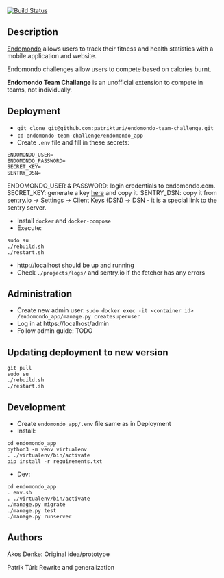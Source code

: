 [![Build Status](https://dev.azure.com/patrikturi/endomondo-team-challenge/_apis/build/status/patrikturi.endomondo-team-challenge?branchName=master)](https://dev.azure.com/patrikturi/endomondo-team-challenge/_build/latest?definitionId=3&branchName=master)

## Description

[Endomondo](http://endomondo.com) allows users to track their fitness and health statistics with a mobile application and website.

Endomondo challenges allow users to compete based on calories burnt.

**Endomondo Team Challange** is an unofficial extension to compete in teams, not individually.

## Deployment

* `git clone git@github.com:patrikturi/endomondo-team-challenge.git`
* `cd endomondo-team-challenge/endomondo_app`
* Create `.env` file and fill in these secrets:
```
ENDOMONDO_USER=
ENDOMONDO_PASSWORD=
SECRET_KEY=
SENTRY_DSN=
```
ENDOMONDO_USER & PASSWORD: login credentials to endomondo.com. SECRET_KEY: generate a key [here](https://miniwebtool.com/django-secret-key-generator/) and copy it. SENTRY_DSN: copy it from sentry.io -> Settings -> Client Keys (DSN) -> DSN - it is a special link to the sentry server.
* Install `docker` and `docker-compose`
* Execute:
```
sudo su
./rebuild.sh
./restart.sh
```
* http://localhost should be up and running
* Check `./projects/logs/` and sentry.io if the fetcher has any errors

## Administration

* Create new admin user:
`sudo docker exec -it <container id> /endomondo_app/manage.py createsuperuser`
* Log in at https://localhost/admin
* Follow admin guide: TODO

## Updating deployment to new version

```
git pull
sudo su
./rebuild.sh
./restart.sh
```

## Development
* Create `endomondo_app/.env` file same as in Deployment
* Install:
```
cd endomondo_app
python3 -m venv virtualenv
. ./virtualenv/bin/activate
pip install -r requirements.txt
```
* Dev:
```
cd endomondo_app
. env.sh
. ./virtualenv/bin/activate
./manage.py migrate
./manage.py test
./manage.py runserver
```

## Authors

Ákos Denke: Original idea/prototype

Patrik Túri: Rewrite and generalization
